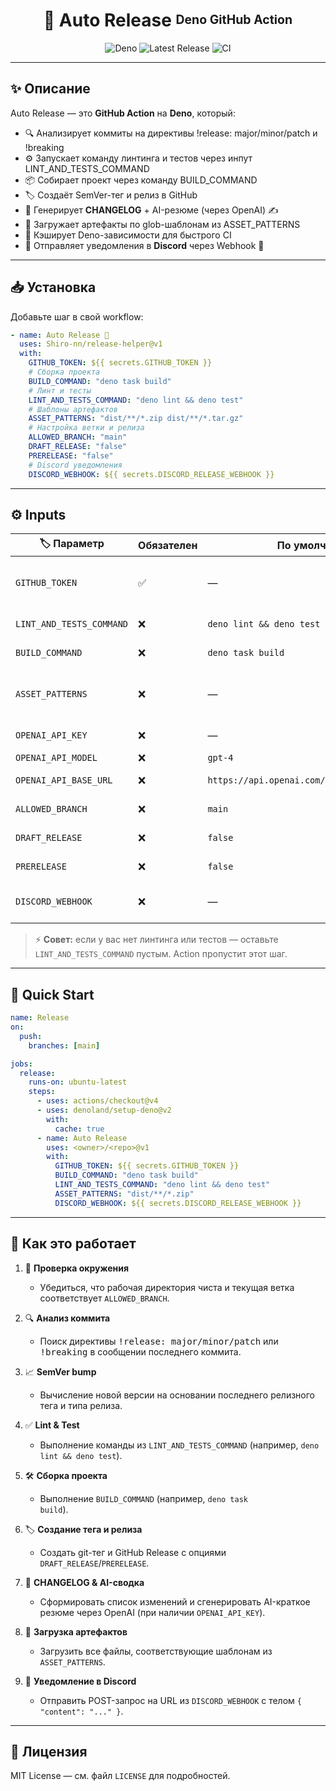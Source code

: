 <!-- README.md for Auto Release action -->

<h1 align="center">🚀 Auto Release <sup><sub>Deno GitHub Action</sub></sup></h1>
<p align="center">
  <img src="https://img.shields.io/badge/deno-%5E1.44-brightgreen?logo=deno&style=for-the-badge" alt="Deno" />
  <img src="https://img.shields.io/github/v/release/Shiro-nn/release-helper?label=latest&style=for-the-badge" alt="Latest Release" />
  <img src="https://img.shields.io/github/actions/workflow/status/Shiro-nn/release-helper/release.yml?branch=main&style=for-the-badge" alt="CI" />
</p>

---

## ✨ Описание

Auto Release — это **GitHub Action** на **Deno**, который:

- 🔍 Анализирует коммиты на директивы !release: major/minor/patch и !breaking
- ⚙️ Запускает команду линтинга и тестов через инпут LINT\_AND\_TESTS\_COMMAND
- 📦 Собирает проект через команду BUILD\_COMMAND
- 🏷️ Создаёт SemVer-тег и релиз в GitHub
- 📝 Генерирует **CHANGELOG** + AI-резюме (через OpenAI) ✍️
- 📂 Загружает артефакты по glob-шаблонам из ASSET\_PATTERNS
- 🔄 Кэширует Deno-зависимости для быстрого CI
- 📣 Отправляет уведомления в **Discord** через Webhook 💬

---

## 📥 Установка

Добавьте шаг в свой workflow:

```yaml
- name: Auto Release 🚀
  uses: Shiro-nn/release-helper@v1
  with:
    GITHUB_TOKEN: ${{ secrets.GITHUB_TOKEN }}
    # Сборка проекта
    BUILD_COMMAND: "deno task build"
    # Линт и тесты
    LINT_AND_TESTS_COMMAND: "deno lint && deno test"
    # Шаблоны артефактов
    ASSET_PATTERNS: "dist/**/*.zip dist/**/*.tar.gz"
    # Настройка ветки и релиза
    ALLOWED_BRANCH: "main"
    DRAFT_RELEASE: "false"
    PRERELEASE: "false"
    # Discord уведомления
    DISCORD_WEBHOOK: ${{ secrets.DISCORD_RELEASE_WEBHOOK }}
```

---

## ⚙️ Inputs

| 🏷️ Параметр              | Обязателен | По умолчанию                                 | Описание                                                          |
| ------------------------ | ---------- | -------------------------------------------- | ----------------------------------------------------------------- |
| `GITHUB_TOKEN`           | ✅         | —                                            | Токен GitHub для тегов, релиза и загрузки артефактов              |
| `LINT_AND_TESTS_COMMAND` | ❌         | `deno lint && deno test`                     | Команда для линтинга и тестов                                     |
| `BUILD_COMMAND`          | ❌         | `deno task build`                            | Команда сборки проекта                                            |
| `ASSET_PATTERNS`         | ❌         | —                                            | Glob‑шаблоны файлов‑артефактов для релиза (напр. `dist/**/*.zip`) |
| `OPENAI_API_KEY`         | ❌         | —                                            | Ключ OpenAI для AI‑резюме                                         |
| `OPENAI_API_MODEL`       | ❌         | `gpt-4`                                      | Модель OpenAI                                                     |
| `OPENAI_API_BASE_URL`    | ❌         | `https://api.openai.com/v1/chat/completions` | Endpoint Chat Completions API                                     |
| `ALLOWED_BRANCH`         | ❌         | `main`                                       | Разрешённая ветка для релизов                                     |
| `DRAFT_RELEASE`          | ❌         | `false`                                      | Создавать черновик релиза?                                        |
| `PRERELEASE`             | ❌         | `false`                                      | Помечать как prerelease?                                          |
| `DISCORD_WEBHOOK`        | ❌         | —                                            | URL Discord Webhook для уведомлений                               |

> ⚡ **Совет:** если у вас нет линтинга или тестов — оставьте
> `LINT_AND_TESTS_COMMAND` пустым. Action пропустит этот шаг.

---

## 🚀 Quick Start

```yaml
name: Release
on:
  push:
    branches: [main]

jobs:
  release:
    runs-on: ubuntu-latest
    steps:
      - uses: actions/checkout@v4
      - uses: denoland/setup-deno@v2
        with:
          cache: true
      - name: Auto Release
        uses: <owner>/<repo>@v1
        with:
          GITHUB_TOKEN: ${{ secrets.GITHUB_TOKEN }}
          BUILD_COMMAND: "deno task build"
          LINT_AND_TESTS_COMMAND: "deno lint && deno test"
          ASSET_PATTERNS: "dist/**/*.zip"
          DISCORD_WEBHOOK: ${{ secrets.DISCORD_RELEASE_WEBHOOK }}
```

---

## 🔧 Как это работает

1. 📂 **Проверка окружения**

   - Убедиться, что рабочая директория чиста и текущая ветка соответствует
     `ALLOWED_BRANCH`.
2. 🔍 **Анализ коммита**

   - Поиск директивы <kbd>!release: major/minor/patch</kbd> или
     <kbd>!breaking</kbd> в сообщении последнего коммита.
3. 📈 **SemVer bump**

   - Вычисление новой версии на основании последнего релизного тега и типа
     релиза.
4. ✅ **Lint & Test**

   - Выполнение команды из `LINT_AND_TESTS_COMMAND` (например, <code>deno lint
     && deno test</code>).
5. 🛠️ **Сборка проекта**

   - Выполнение `BUILD_COMMAND` (например, <code>deno task build</code>).
6. 🏷️ **Создание тега и релиза**

   - Создать git-тег и GitHub Release с опциями `DRAFT_RELEASE`/`PRERELEASE`.
7. 📝 **CHANGELOG & AI-сводка**

   - Сформировать список изменений и сгенерировать AI-краткое резюме через
     OpenAI (при наличии `OPENAI_API_KEY`).
8. 📂 **Загрузка артефактов**

   - Загрузить все файлы, соответствующие шаблонам из `ASSET_PATTERNS`.
9. 📣 **Уведомление в Discord**

   - Отправить POST-запрос на URL из `DISCORD_WEBHOOK` с телом
     `{ "content": "..." }`.

---

## 📄 Лицензия

MIT License — см. файл <code>LICENSE</code> для подробностей.
